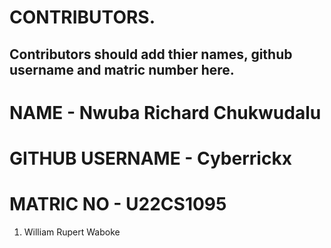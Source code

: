 # CONTRIBUTORS.

## Contributors should add thier names, github username and matric number here.

# NAME - Nwuba Richard Chukwudalu

# GITHUB USERNAME - Cyberrickx

# MATRIC NO - U22CS1095

<ol>
<li>William Rupert Waboke

</ol>

